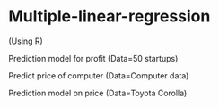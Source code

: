 # Multiple-linear-regression
(Using R)

Prediction model for profit (Data=50 startups)

Predict price of computer (Data=Computer data)

Prediction model on price (Data=Toyota Corolla)
